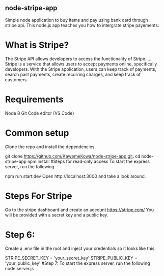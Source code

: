 ## node-stripe-app
Simple node application to buy items and pay using bank card through stripe api. This node.js app teaches you how to intergrate stripe payements:


# What is Stripe?
The Stripe API allows developers to access the functionality of Stripe. ... Stripe is a service that allows users to accept payments online, specifically developers. With the Stripe application, users can keep track of payments, search past payments, create recurring charges, and keep track of customers.

# Requirements
Node 8
Git
Code editor (VS Code)

# Common setup
Clone the repo and install the dependencies.

git clone https://github.com/KawemeKowa/node-stripe-app.git.
cd node-stripe-app
npm install
#Steps for read-only access
To start the express server, run the following

npm run start:dev
Open http://localhost:3000 and take a look around.

# Steps For Stripe
Go to the stripe dashboard and create an account https://stripe.com/
You will be provided with a secret key and a public key.

# Step 6: 
Create a .env file in the root and inject your credentials so it looks like this.

STRIPE_SECRET_KEY = 'your_secret_key'
STRIPE_PUBLIC_KEY = 'your_public_key'
#Step 7: To start the express server, run the following
node server.js
